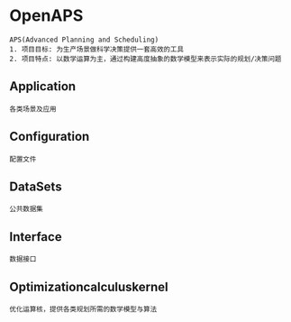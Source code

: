 # OpenAPS
    APS(Advanced Planning and Scheduling)
    1. 项目目标: 为生产场景做科学决策提供一套高效的工具
    2. 项目特点: 以数学运算为主，通过构建高度抽象的数学模型来表示实际的规划/决策问题

## Application
    各类场景及应用

## Configuration
    配置文件

## DataSets
    公共数据集

## Interface
    数据接口

## Optimizationcalculuskernel
    优化运算核，提供各类规划所需的数学模型与算法
